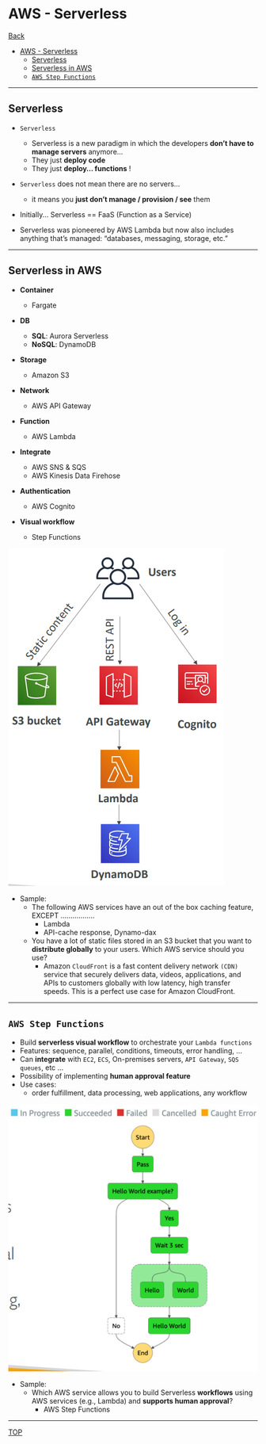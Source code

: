 # AWS - Serverless

[Back](../../index.md)

- [AWS - Serverless](#aws---serverless)
  - [Serverless](#serverless)
  - [Serverless in AWS](#serverless-in-aws)
  - [`AWS Step Functions`](#aws-step-functions)

---

## Serverless

- `Serverless`

  - Serverless is a new paradigm in which the developers **don’t have to manage servers** anymore…
  - They just **deploy code**
  - They just **deploy… functions** !

- `Serverless` does not mean there are no servers…

  - it means you **just don’t manage / provision / see** them

- Initially... Serverless == FaaS (Function as a Service)
- Serverless was pioneered by AWS Lambda but now also includes anything that’s managed: “databases, messaging, storage, etc.”

---

## Serverless in AWS

- **Container**

  - Fargate

- **DB**

  - **SQL**: Aurora Serverless
  - **NoSQL**: DynamoDB

- **Storage**

  - Amazon S3

- **Network**

  - AWS API Gateway

- **Function**

  - AWS Lambda

- **Integrate**

  - AWS SNS & SQS
  - AWS Kinesis Data Firehose

- **Authentication**

  - AWS Cognito

- **Visual workflow**
  - Step Functions

![serverless_services](./pic/serverless_services.png)

- Sample:
  - The following AWS services have an out of the box caching feature, EXCEPT .................
    - Lambda
    - API-cache response, Dynamo-dax
  - You have a lot of static files stored in an S3 bucket that you want to **distribute globally** to your users. Which AWS service should you use?
    - Amazon `CloudFront` is a fast content delivery network `(CDN)` service that securely delivers data, videos, applications, and APIs to customers globally with low latency, high transfer speeds. This is a perfect use case for Amazon CloudFront.

---

## `AWS Step Functions`

- Build **serverless visual workflow** to orchestrate your `Lambda functions`
- Features: sequence, parallel, conditions, timeouts, error handling, …
- Can **integrate** with `EC2`, `ECS`, On-premises servers, `API Gateway`, `SQS queues`, etc …
- Possibility of implementing **human approval feature**
- Use cases:
  - order fulfillment, data processing, web applications, any workflow

![step_functions_example](./pic/step_functions_example.png)

- Sample:
  - Which AWS service allows you to build Serverless **workflows** using AWS services (e.g., Lambda) and **supports human approval**?
    - AWS Step Functions

---

[TOP](#aws---serverless)

